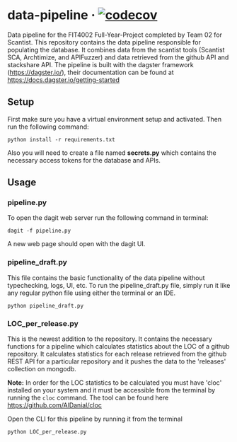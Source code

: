 # data-pipeline &middot; [![codecov](https://codecov.io/gh/CurrantScantist/data-pipeline/branch/main/graph/badge.svg?token=MA5TKV9W4A)](https://codecov.io/gh/CurrantScantist/data-pipeline)
Data pipeline for the FIT4002 Full-Year-Project completed by Team 02 for Scantist.
This repository contains the data pipeline responsible for populating the database. It combines data from the scantist tools (Scantist SCA, Archtimize, and APIFuzzer) and data retrieved from the github API and stackshare API. The pipeline is built with the dagster framework (https://dagster.io/), their documentation can be found at https://docs.dagster.io/getting-started

## Setup

First make sure you have a virtual environment setup and activated.
Then run the following command:
```
python install -r requirements.txt
```
Also you will need to create a file named **secrets.py** which contains the necessary
access tokens for the database and APIs.

## Usage

### pipeline.py
To open the dagit web server run the following command in terminal:
```
dagit -f pipeline.py
```
A new web page should open with the dagit UI.

### pipeline_draft.py
This file contains the basic functionality of the data pipeline without typechecking, logs, UI, etc.
To run the pipeline_draft.py file, simply run it like any regular python file using either the terminal
or an IDE.
```
python pipeline_draft.py
```

### LOC_per_release.py
This is the newest addition to the repository. It contains the necessary functions for a pipeline which
calculates statistics about the LOC of a github repository. It calculates statistics for each release retrieved
from the github REST API for a particular repository and it pushes the data to the 'releases' collection on mongodb.

**Note:** In order for the LOC statistics to be calculated you must have 'cloc' installed on your system and it must
be accessible from the terminal by running the ```cloc``` command. The tool can be found here https://github.com/AlDanial/cloc

Open the CLI for this pipeline by running it from the terminal
```shell
python LOC_per_release.py
```

